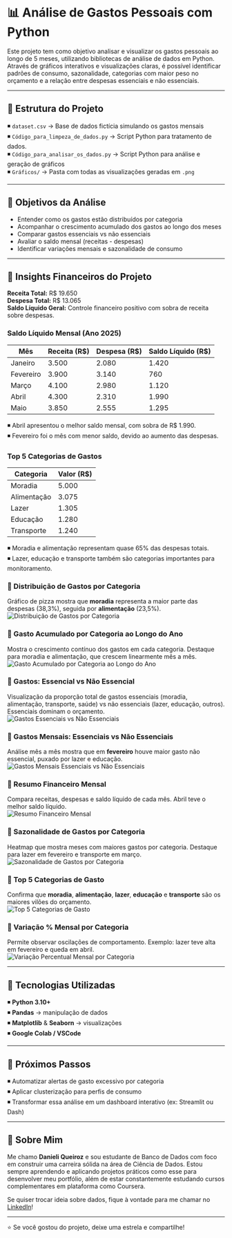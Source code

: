 # 📊 Análise de Gastos Pessoais com Python

Este projeto tem como objetivo analisar e visualizar os gastos pessoais ao longo de 5 meses, utilizando bibliotecas de análise de dados em Python. Através de gráficos interativos e visualizações claras, é possível identificar padrões de consumo, sazonalidade, categorias com maior peso no orçamento e a relação entre despesas essenciais e não essenciais.

---

## 🔷 Estrutura do Projeto

◾ `dataset.csv` → Base de dados fictícia simulando os gastos mensais  
◾ `Código_para_limpeza_de_dados.py` → Script Python para tratamento de dados.  
◾ `Código_para_analisar_os_dados.py` → Script Python para análise e geração de gráficos  
◾ `Gráficos/` → Pasta com todas as visualizações geradas em `.png`

---

## 🔷 Objetivos da Análise

- Entender como os gastos estão distribuídos por categoria
- Acompanhar o crescimento acumulado dos gastos ao longo dos meses
- Comparar gastos essenciais vs não essenciais
- Avaliar o saldo mensal (receitas - despesas)
- Identificar variações mensais e sazonalidade de consumo

---

## 🔷 Insights Financeiros do Projeto

**Receita Total:** R$ 19.650  
**Despesa Total:** R$ 13.065  
**Saldo Líquido Geral:** Controle financeiro positivo com sobra de receita sobre despesas.

### Saldo Líquido Mensal (Ano 2025)

| Mês       | Receita (R$) | Despesa (R$) | Saldo Líquido (R$) |
|-----------|--------------|--------------|--------------------|
| Janeiro   | 3.500        | 2.080        | 1.420              |
| Fevereiro | 3.900        | 3.140        | 760                |
| Março     | 4.100        | 2.980        | 1.120              |
| Abril     | 4.300        | 2.310        | 1.990              |
| Maio      | 3.850        | 2.555        | 1.295              |

◾ Abril apresentou o melhor saldo mensal, com sobra de R$ 1.990.  
◾ Fevereiro foi o mês com menor saldo, devido ao aumento das despesas.

### Top 5 Categorias de Gastos

| Categoria    | Valor (R$) |
|--------------|------------|
| Moradia      | 5.000      |
| Alimentação  | 3.075      |
| Lazer        | 1.305      |
| Educação     | 1.280      |
| Transporte   | 1.240      |

◾ Moradia e alimentação representam quase 65% das despesas totais.  
◾ Lazer, educação e transporte também são categorias importantes para monitoramento.

### 🔸 Distribuição de Gastos por Categoria  
Gráfico de pizza mostra que **moradia** representa a maior parte das despesas (38,3%), seguida por **alimentação** (23,5%).  
![Distribuição de Gastos por Categoria](Gráficos/Distribuição_de_gastos_por_categoria_em_porcentagem.png)

### 🔸 Gasto Acumulado por Categoria ao Longo do Ano  
Mostra o crescimento contínuo dos gastos em cada categoria. Destaque para moradia e alimentação, que crescem linearmente mês a mês.  
![Gasto Acumulado por Categoria ao Longo do Ano](Gráficos/gasto_acumulado_por_categoria_ao_longo_do_ano.png)

### 🔸 Gastos: Essencial vs Não Essencial  
Visualização da proporção total de gastos essenciais (moradia, alimentação, transporte, saúde) vs não essenciais (lazer, educação, outros). Essenciais dominam o orçamento.  
![Gastos Essenciais vs Não Essenciais](Gráficos/Gastos_entre_categorias_essencias_vs_não_essenciais.png)

### 🔸 Gastos Mensais: Essenciais vs Não Essenciais  
Análise mês a mês mostra que em **fevereiro** houve maior gasto não essencial, puxado por lazer e educação.  
![Gastos Mensais Essenciais vs Não Essenciais](Gráficos/Gastos_mensais_essenciais_vs_não_essenciais.png)

### 🔸 Resumo Financeiro Mensal  
Compara receitas, despesas e saldo líquido de cada mês. Abril teve o melhor saldo líquido.  
![Resumo Financeiro Mensal](Gráficos/Resumo_financeiro_mensal.png)

### 🔸 Sazonalidade de Gastos por Categoria  
Heatmap que mostra meses com maiores gastos por categoria. Destaque para lazer em fevereiro e transporte em março.  
![Sazonalidade de Gastos por Categoria](Gráficos/Sazonalidade_de_gastos_por_categoria.png)

### 🔸 Top 5 Categorias de Gasto  
Confirma que **moradia**, **alimentação**, **lazer**, **educação** e **transporte** são os maiores vilões do orçamento.  
![Top 5 Categorias de Gasto](Gráficos/Top_5_categorias_de_gasto.png)

### 🔸 Variação % Mensal por Categoria  
Permite observar oscilações de comportamento. Exemplo: lazer teve alta em fevereiro e queda em abril.  
![Variação Percentual Mensal por Categoria](Gráficos/variação_mensal_por_categoria.png)

---

## 🔷 Tecnologias Utilizadas

◾ **Python 3.10+**  
◾ **Pandas** → manipulação de dados  
◾ **Matplotlib** & **Seaborn** → visualizações  
◾ **Google Colab / VSCode**

---

## 🔷 Próximos Passos

◾ Automatizar alertas de gasto excessivo por categoria  
◾ Aplicar clusterização para perfis de consumo  
◾ Transformar essa análise em um dashboard interativo (ex: Streamlit ou Dash)

---

## 🔷 Sobre Mim

Me chamo **Danieli Queiroz** e sou estudante de Banco de Dados com foco em construir uma carreira sólida na área de Ciência de Dados. Estou sempre aprendendo e aplicando projetos práticos como esse para desenvolver meu portfólio, além de estar constantemente estudando cursos complementares em plataforma como Coursera.

Se quiser trocar ideia sobre dados, fique à vontade para me chamar no [LinkedIn](https://www.linkedin.com/in/danieli-queirozprofissional/)!

---

⭐ Se você gostou do projeto, deixe uma estrela e compartilhe!
